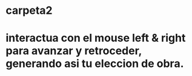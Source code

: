# carpeta2 
# interactua con el mouse left & right para avanzar y retroceder, generando asi  tu eleccion de  obra.
